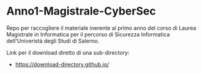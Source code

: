 # Anno1-Magistrale-CyberSec

Repo per raccogliere il materiale inerente al primo anno del corso di Laurea Magistrale in Informatica per il percorso di Sicurezza Informatica dell'Univeristà degli Studi di Salerno.

Link per il download diretto di una sub-directory:
- https://download-directory.github.io/
